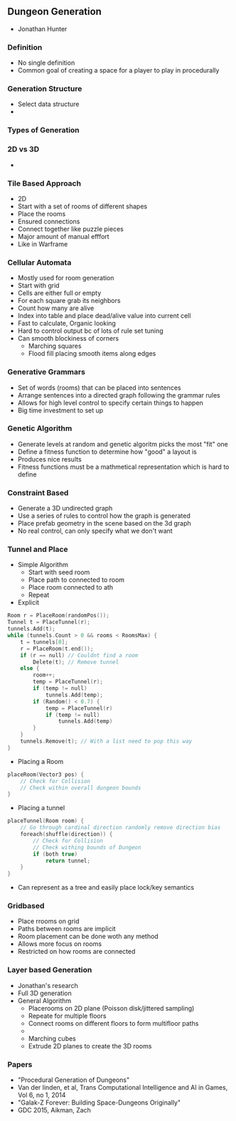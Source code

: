 ## Dungeon Generation
- Jonathan Hunter

### Definition
- No single definition
- Common goal of creating a space for a player to play in procedurally

### Generation Structure
- Select data structure
- 

### Types of Generation


### 2D vs 3D
- 

### Tile Based Approach
- 2D
- Start with a set of rooms of different shapes
- Place the rooms
- Ensured connections
- Connect together like puzzle pieces
- Major amount of manual efffort
- Like in Warframe

### Cellular Automata
- Mostly used for room generation
- Start with grid
- Cells are either full or empty
- For each square grab its neighbors
- Count how many are alive
- Index into table and place dead/alive value into current cell
- Fast to calculate, Organic looking
- Hard to control output bc of lots of rule set tuning
- Can smooth blockiness of corners
  - Marching squares
  - Flood fill placing smooth items along edges

### Generative Grammars
- Set of words (rooms) that can be placed into sentences
- Arrange sentences into a directed graph following the grammar rules
- Allows for high level control to specify certain things to happen
- Big time investment to set up

### Genetic Algorithm
- Generate levels at random and genetic algoritm picks the most "fit" one
- Define a fitness function to determine how "good" a layout is
- Produces nice results
- Fitness functions must be a mathmetical representation which is hard to define

### Constraint Based
- Generate a 3D undirected graph
- Use a series of rules to control how the graph is generated
- Place prefab geometry in the scene based on the 3d graph
- No real control, can only specify what we don't want

### Tunnel and Place
- Simple Algorithm
  - Start with seed room
  - Place path to connected to room
  - Place room connected to ath
  - Repeat
- Explicit
``` c
Room r = PlaceRoom(randomPos());
Tunnel t = PlaceTunnel(r);
tunnels.Add(t);
while (tunnels.Count > 0 && rooms < RoomsMax) {
    t = tunnels[0];
    r = PlaceRoom(t.end());
    if (r == null) // Couldnt find a room
        Delete(t); // Remove tunnel
    else {
        room++;
        temp = PlaceTunnel(r);
        if (temp != null)
            tunnels.Add(temp);
        if (Random() < 0.7) {
            temp = PlaceTunnel(r)
            if (temp != null)
                tunnels.Add(temp)
        }
    }
    tunnels.Remove(t); // With a list need to pop this way
}
```
- Placing a Room
``` c
placeRoom(Vector3 pos) {
    // Check for Collision
    // Check within overall dungeon bounds
}
```
- Placing a tunnel
``` c
placeTunnel(Room room) {
    // Go through cardinal direction randomly remove direction bias
    foreach(shuffle(direction)) { 
        // Check for Collision
        // Check withing bounds of Dungeon
        if (both true)
            return tunnel;
    }
}
```
- Can represent as a tree and easily place lock/key semantics

### Gridbased
- Place rrooms on grid
- Paths between rooms are implicit
- Room placement can be done woth any method
- Allows more focus on rooms
- Restricted on how rooms are connected

### Layer based Generation
- Jonathan's research
- Full 3D generation
- General Algorithm
  - Placerooms on 2D plane (Poisson disk/jittered sampling)
  - Repeate for multiple floors
  - Connect rooms on different floors to form multifloor paths
  - 
  - Marching cubes
  - Extrude 2D planes to create the 3D rooms

### Papers
- "Procedural Generation of Dungeons"
- Van der linden, et al, Trans Computational Intelligence and AI in Games, Vol 6, no 1, 2014
- "Galak-Z Forever: Building Space-Dungeons Originally"
- GDC 2015, Aikman, Zach